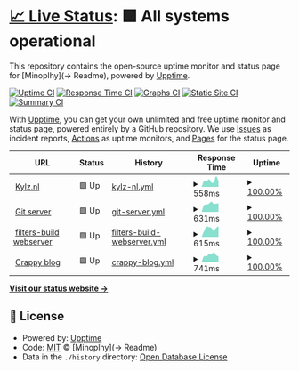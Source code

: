 # [📈 Live Status](https://status.kylz.nl): <!--live status--> **🟩 All systems operational**

This repository contains the open-source uptime monitor and status page for [Minoplhy](-> Readme), powered by [Upptime](https://github.com/upptime/upptime).

[![Uptime CI](https://github.com/minoplhy/upptime-status/workflows/Uptime%20CI/badge.svg)](https://github.com/minoplhy/upptime-status/actions?query=workflow%3A%22Uptime+CI%22)
[![Response Time CI](https://github.com/minoplhy/upptime-status/workflows/Response%20Time%20CI/badge.svg)](https://github.com/minoplhy/upptime-status/actions?query=workflow%3A%22Response+Time+CI%22)
[![Graphs CI](https://github.com/minoplhy/upptime-status/workflows/Graphs%20CI/badge.svg)](https://github.com/minoplhy/upptime-status/actions?query=workflow%3A%22Graphs+CI%22)
[![Static Site CI](https://github.com/minoplhy/upptime-status/workflows/Static%20Site%20CI/badge.svg)](https://github.com/minoplhy/upptime-status/actions?query=workflow%3A%22Static+Site+CI%22)
[![Summary CI](https://github.com/minoplhy/upptime-status/workflows/Summary%20CI/badge.svg)](https://github.com/minoplhy/upptime-status/actions?query=workflow%3A%22Summary+CI%22)

With [Upptime](https://upptime.js.org), you can get your own unlimited and free uptime monitor and status page, powered entirely by a GitHub repository. We use [Issues](https://github.com/minoplhy/upptime-status/issues) as incident reports, [Actions](https://github.com/minoplhy/upptime-status/actions) as uptime monitors, and [Pages](https://status.kylz.nl) for the status page.

<!--start: status pages-->
<!-- This summary is generated by Upptime (https://github.com/upptime/upptime) -->
<!-- Do not edit this manually, your changes will be overwritten -->
<!-- prettier-ignore -->
| URL | Status | History | Response Time | Uptime |
| --- | ------ | ------- | ------------- | ------ |
| <img alt="" src="https://favicons.githubusercontent.com/kylz.nl" height="13"> [Kylz.nl](https://kylz.nl) | 🟩 Up | [kylz-nl.yml](https://github.com/minoplhy/upptime-status/commits/HEAD/history/kylz-nl.yml) | <details><summary><img alt="Response time graph" src="./graphs/kylz-nl/response-time-week.png" height="20"> 558ms</summary><br><a href="https://status.kylz.nl/history/kylz-nl"><img alt="Response time 558" src="https://img.shields.io/endpoint?url=https%3A%2F%2Fraw.githubusercontent.com%2Fminoplhy%2Fupptime-status%2FHEAD%2Fapi%2Fkylz-nl%2Fresponse-time.json"></a><br><a href="https://status.kylz.nl/history/kylz-nl"><img alt="24-hour response time 558" src="https://img.shields.io/endpoint?url=https%3A%2F%2Fraw.githubusercontent.com%2Fminoplhy%2Fupptime-status%2FHEAD%2Fapi%2Fkylz-nl%2Fresponse-time-day.json"></a><br><a href="https://status.kylz.nl/history/kylz-nl"><img alt="7-day response time 558" src="https://img.shields.io/endpoint?url=https%3A%2F%2Fraw.githubusercontent.com%2Fminoplhy%2Fupptime-status%2FHEAD%2Fapi%2Fkylz-nl%2Fresponse-time-week.json"></a><br><a href="https://status.kylz.nl/history/kylz-nl"><img alt="30-day response time 558" src="https://img.shields.io/endpoint?url=https%3A%2F%2Fraw.githubusercontent.com%2Fminoplhy%2Fupptime-status%2FHEAD%2Fapi%2Fkylz-nl%2Fresponse-time-month.json"></a><br><a href="https://status.kylz.nl/history/kylz-nl"><img alt="1-year response time 558" src="https://img.shields.io/endpoint?url=https%3A%2F%2Fraw.githubusercontent.com%2Fminoplhy%2Fupptime-status%2FHEAD%2Fapi%2Fkylz-nl%2Fresponse-time-year.json"></a></details> | <details><summary><a href="https://status.kylz.nl/history/kylz-nl">100.00%</a></summary><a href="https://status.kylz.nl/history/kylz-nl"><img alt="All-time uptime 100.00%" src="https://img.shields.io/endpoint?url=https%3A%2F%2Fraw.githubusercontent.com%2Fminoplhy%2Fupptime-status%2FHEAD%2Fapi%2Fkylz-nl%2Fuptime.json"></a><br><a href="https://status.kylz.nl/history/kylz-nl"><img alt="24-hour uptime 100.00%" src="https://img.shields.io/endpoint?url=https%3A%2F%2Fraw.githubusercontent.com%2Fminoplhy%2Fupptime-status%2FHEAD%2Fapi%2Fkylz-nl%2Fuptime-day.json"></a><br><a href="https://status.kylz.nl/history/kylz-nl"><img alt="7-day uptime 100.00%" src="https://img.shields.io/endpoint?url=https%3A%2F%2Fraw.githubusercontent.com%2Fminoplhy%2Fupptime-status%2FHEAD%2Fapi%2Fkylz-nl%2Fuptime-week.json"></a><br><a href="https://status.kylz.nl/history/kylz-nl"><img alt="30-day uptime 100.00%" src="https://img.shields.io/endpoint?url=https%3A%2F%2Fraw.githubusercontent.com%2Fminoplhy%2Fupptime-status%2FHEAD%2Fapi%2Fkylz-nl%2Fuptime-month.json"></a><br><a href="https://status.kylz.nl/history/kylz-nl"><img alt="1-year uptime 100.00%" src="https://img.shields.io/endpoint?url=https%3A%2F%2Fraw.githubusercontent.com%2Fminoplhy%2Fupptime-status%2FHEAD%2Fapi%2Fkylz-nl%2Fuptime-year.json"></a></details>
| <img alt="" src="https://favicons.githubusercontent.com/git.kylz.nl" height="13"> [Git server](https://git.kylz.nl) | 🟩 Up | [git-server.yml](https://github.com/minoplhy/upptime-status/commits/HEAD/history/git-server.yml) | <details><summary><img alt="Response time graph" src="./graphs/git-server/response-time-week.png" height="20"> 631ms</summary><br><a href="https://status.kylz.nl/history/git-server"><img alt="Response time 631" src="https://img.shields.io/endpoint?url=https%3A%2F%2Fraw.githubusercontent.com%2Fminoplhy%2Fupptime-status%2FHEAD%2Fapi%2Fgit-server%2Fresponse-time.json"></a><br><a href="https://status.kylz.nl/history/git-server"><img alt="24-hour response time 631" src="https://img.shields.io/endpoint?url=https%3A%2F%2Fraw.githubusercontent.com%2Fminoplhy%2Fupptime-status%2FHEAD%2Fapi%2Fgit-server%2Fresponse-time-day.json"></a><br><a href="https://status.kylz.nl/history/git-server"><img alt="7-day response time 631" src="https://img.shields.io/endpoint?url=https%3A%2F%2Fraw.githubusercontent.com%2Fminoplhy%2Fupptime-status%2FHEAD%2Fapi%2Fgit-server%2Fresponse-time-week.json"></a><br><a href="https://status.kylz.nl/history/git-server"><img alt="30-day response time 631" src="https://img.shields.io/endpoint?url=https%3A%2F%2Fraw.githubusercontent.com%2Fminoplhy%2Fupptime-status%2FHEAD%2Fapi%2Fgit-server%2Fresponse-time-month.json"></a><br><a href="https://status.kylz.nl/history/git-server"><img alt="1-year response time 631" src="https://img.shields.io/endpoint?url=https%3A%2F%2Fraw.githubusercontent.com%2Fminoplhy%2Fupptime-status%2FHEAD%2Fapi%2Fgit-server%2Fresponse-time-year.json"></a></details> | <details><summary><a href="https://status.kylz.nl/history/git-server">100.00%</a></summary><a href="https://status.kylz.nl/history/git-server"><img alt="All-time uptime 100.00%" src="https://img.shields.io/endpoint?url=https%3A%2F%2Fraw.githubusercontent.com%2Fminoplhy%2Fupptime-status%2FHEAD%2Fapi%2Fgit-server%2Fuptime.json"></a><br><a href="https://status.kylz.nl/history/git-server"><img alt="24-hour uptime 100.00%" src="https://img.shields.io/endpoint?url=https%3A%2F%2Fraw.githubusercontent.com%2Fminoplhy%2Fupptime-status%2FHEAD%2Fapi%2Fgit-server%2Fuptime-day.json"></a><br><a href="https://status.kylz.nl/history/git-server"><img alt="7-day uptime 100.00%" src="https://img.shields.io/endpoint?url=https%3A%2F%2Fraw.githubusercontent.com%2Fminoplhy%2Fupptime-status%2FHEAD%2Fapi%2Fgit-server%2Fuptime-week.json"></a><br><a href="https://status.kylz.nl/history/git-server"><img alt="30-day uptime 100.00%" src="https://img.shields.io/endpoint?url=https%3A%2F%2Fraw.githubusercontent.com%2Fminoplhy%2Fupptime-status%2FHEAD%2Fapi%2Fgit-server%2Fuptime-month.json"></a><br><a href="https://status.kylz.nl/history/git-server"><img alt="1-year uptime 100.00%" src="https://img.shields.io/endpoint?url=https%3A%2F%2Fraw.githubusercontent.com%2Fminoplhy%2Fupptime-status%2FHEAD%2Fapi%2Fgit-server%2Fuptime-year.json"></a></details>
| <img alt="" src="https://favicons.githubusercontent.com/filters.kylz.nl" height="13"> [filters-build webserver](https://filters.kylz.nl) | 🟩 Up | [filters-build-webserver.yml](https://github.com/minoplhy/upptime-status/commits/HEAD/history/filters-build-webserver.yml) | <details><summary><img alt="Response time graph" src="./graphs/filters-build-webserver/response-time-week.png" height="20"> 615ms</summary><br><a href="https://status.kylz.nl/history/filters-build-webserver"><img alt="Response time 615" src="https://img.shields.io/endpoint?url=https%3A%2F%2Fraw.githubusercontent.com%2Fminoplhy%2Fupptime-status%2FHEAD%2Fapi%2Ffilters-build-webserver%2Fresponse-time.json"></a><br><a href="https://status.kylz.nl/history/filters-build-webserver"><img alt="24-hour response time 615" src="https://img.shields.io/endpoint?url=https%3A%2F%2Fraw.githubusercontent.com%2Fminoplhy%2Fupptime-status%2FHEAD%2Fapi%2Ffilters-build-webserver%2Fresponse-time-day.json"></a><br><a href="https://status.kylz.nl/history/filters-build-webserver"><img alt="7-day response time 615" src="https://img.shields.io/endpoint?url=https%3A%2F%2Fraw.githubusercontent.com%2Fminoplhy%2Fupptime-status%2FHEAD%2Fapi%2Ffilters-build-webserver%2Fresponse-time-week.json"></a><br><a href="https://status.kylz.nl/history/filters-build-webserver"><img alt="30-day response time 615" src="https://img.shields.io/endpoint?url=https%3A%2F%2Fraw.githubusercontent.com%2Fminoplhy%2Fupptime-status%2FHEAD%2Fapi%2Ffilters-build-webserver%2Fresponse-time-month.json"></a><br><a href="https://status.kylz.nl/history/filters-build-webserver"><img alt="1-year response time 615" src="https://img.shields.io/endpoint?url=https%3A%2F%2Fraw.githubusercontent.com%2Fminoplhy%2Fupptime-status%2FHEAD%2Fapi%2Ffilters-build-webserver%2Fresponse-time-year.json"></a></details> | <details><summary><a href="https://status.kylz.nl/history/filters-build-webserver">100.00%</a></summary><a href="https://status.kylz.nl/history/filters-build-webserver"><img alt="All-time uptime 100.00%" src="https://img.shields.io/endpoint?url=https%3A%2F%2Fraw.githubusercontent.com%2Fminoplhy%2Fupptime-status%2FHEAD%2Fapi%2Ffilters-build-webserver%2Fuptime.json"></a><br><a href="https://status.kylz.nl/history/filters-build-webserver"><img alt="24-hour uptime 100.00%" src="https://img.shields.io/endpoint?url=https%3A%2F%2Fraw.githubusercontent.com%2Fminoplhy%2Fupptime-status%2FHEAD%2Fapi%2Ffilters-build-webserver%2Fuptime-day.json"></a><br><a href="https://status.kylz.nl/history/filters-build-webserver"><img alt="7-day uptime 100.00%" src="https://img.shields.io/endpoint?url=https%3A%2F%2Fraw.githubusercontent.com%2Fminoplhy%2Fupptime-status%2FHEAD%2Fapi%2Ffilters-build-webserver%2Fuptime-week.json"></a><br><a href="https://status.kylz.nl/history/filters-build-webserver"><img alt="30-day uptime 100.00%" src="https://img.shields.io/endpoint?url=https%3A%2F%2Fraw.githubusercontent.com%2Fminoplhy%2Fupptime-status%2FHEAD%2Fapi%2Ffilters-build-webserver%2Fuptime-month.json"></a><br><a href="https://status.kylz.nl/history/filters-build-webserver"><img alt="1-year uptime 100.00%" src="https://img.shields.io/endpoint?url=https%3A%2F%2Fraw.githubusercontent.com%2Fminoplhy%2Fupptime-status%2FHEAD%2Fapi%2Ffilters-build-webserver%2Fuptime-year.json"></a></details>
| <img alt="" src="https://favicons.githubusercontent.com/crappy.kylz.nl" height="13"> [Crappy blog](https://crappy.kylz.nl) | 🟩 Up | [crappy-blog.yml](https://github.com/minoplhy/upptime-status/commits/HEAD/history/crappy-blog.yml) | <details><summary><img alt="Response time graph" src="./graphs/crappy-blog/response-time-week.png" height="20"> 741ms</summary><br><a href="https://status.kylz.nl/history/crappy-blog"><img alt="Response time 741" src="https://img.shields.io/endpoint?url=https%3A%2F%2Fraw.githubusercontent.com%2Fminoplhy%2Fupptime-status%2FHEAD%2Fapi%2Fcrappy-blog%2Fresponse-time.json"></a><br><a href="https://status.kylz.nl/history/crappy-blog"><img alt="24-hour response time 741" src="https://img.shields.io/endpoint?url=https%3A%2F%2Fraw.githubusercontent.com%2Fminoplhy%2Fupptime-status%2FHEAD%2Fapi%2Fcrappy-blog%2Fresponse-time-day.json"></a><br><a href="https://status.kylz.nl/history/crappy-blog"><img alt="7-day response time 741" src="https://img.shields.io/endpoint?url=https%3A%2F%2Fraw.githubusercontent.com%2Fminoplhy%2Fupptime-status%2FHEAD%2Fapi%2Fcrappy-blog%2Fresponse-time-week.json"></a><br><a href="https://status.kylz.nl/history/crappy-blog"><img alt="30-day response time 741" src="https://img.shields.io/endpoint?url=https%3A%2F%2Fraw.githubusercontent.com%2Fminoplhy%2Fupptime-status%2FHEAD%2Fapi%2Fcrappy-blog%2Fresponse-time-month.json"></a><br><a href="https://status.kylz.nl/history/crappy-blog"><img alt="1-year response time 741" src="https://img.shields.io/endpoint?url=https%3A%2F%2Fraw.githubusercontent.com%2Fminoplhy%2Fupptime-status%2FHEAD%2Fapi%2Fcrappy-blog%2Fresponse-time-year.json"></a></details> | <details><summary><a href="https://status.kylz.nl/history/crappy-blog">100.00%</a></summary><a href="https://status.kylz.nl/history/crappy-blog"><img alt="All-time uptime 100.00%" src="https://img.shields.io/endpoint?url=https%3A%2F%2Fraw.githubusercontent.com%2Fminoplhy%2Fupptime-status%2FHEAD%2Fapi%2Fcrappy-blog%2Fuptime.json"></a><br><a href="https://status.kylz.nl/history/crappy-blog"><img alt="24-hour uptime 100.00%" src="https://img.shields.io/endpoint?url=https%3A%2F%2Fraw.githubusercontent.com%2Fminoplhy%2Fupptime-status%2FHEAD%2Fapi%2Fcrappy-blog%2Fuptime-day.json"></a><br><a href="https://status.kylz.nl/history/crappy-blog"><img alt="7-day uptime 100.00%" src="https://img.shields.io/endpoint?url=https%3A%2F%2Fraw.githubusercontent.com%2Fminoplhy%2Fupptime-status%2FHEAD%2Fapi%2Fcrappy-blog%2Fuptime-week.json"></a><br><a href="https://status.kylz.nl/history/crappy-blog"><img alt="30-day uptime 100.00%" src="https://img.shields.io/endpoint?url=https%3A%2F%2Fraw.githubusercontent.com%2Fminoplhy%2Fupptime-status%2FHEAD%2Fapi%2Fcrappy-blog%2Fuptime-month.json"></a><br><a href="https://status.kylz.nl/history/crappy-blog"><img alt="1-year uptime 100.00%" src="https://img.shields.io/endpoint?url=https%3A%2F%2Fraw.githubusercontent.com%2Fminoplhy%2Fupptime-status%2FHEAD%2Fapi%2Fcrappy-blog%2Fuptime-year.json"></a></details>

<!--end: status pages-->

[**Visit our status website →**](https://status.kylz.nl)

## 📄 License

- Powered by: [Upptime](https://github.com/upptime/upptime)
- Code: [MIT](./LICENSE) © [Minoplhy](-> Readme)
- Data in the `./history` directory: [Open Database License](https://opendatacommons.org/licenses/odbl/1-0/)
